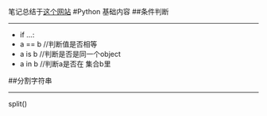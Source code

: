 笔记总结于[这个网站](http://www.scipy-lectures.org)
#Python 基础内容
##条件判断
***
* if ...:
* a == b		//判断值是否相等
* a is b		//判断是否是同一个object
* a in b		//判断a是否在 集合b里

##分割字符串
***
split()